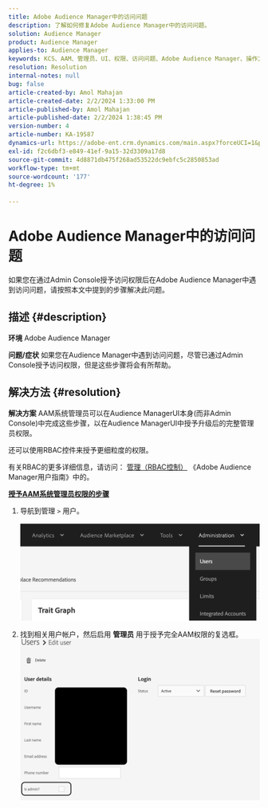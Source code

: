 ```yaml
---
title: Adobe Audience Manager中的访问问题
description: 了解如何修复Adobe Audience Manager中的访问问题。
solution: Audience Manager
product: Audience Manager
applies-to: Audience Manager
keywords: KCS、AAM、管理员、UI、权限、访问问题、Adobe Audience Manager、操作方法
resolution: Resolution
internal-notes: null
bug: false
article-created-by: Amol Mahajan
article-created-date: 2/2/2024 1:33:00 PM
article-published-by: Amol Mahajan
article-published-date: 2/2/2024 1:38:45 PM
version-number: 4
article-number: KA-19587
dynamics-url: https://adobe-ent.crm.dynamics.com/main.aspx?forceUCI=1&pagetype=entityrecord&etn=knowledgearticle&id=8ecad68e-cfc1-ee11-9079-6045bd006704
exl-id: f2c6dbf3-e849-41ef-9a15-32d3309a17d8
source-git-commit: 4d8871db475f268ad53522dc9ebfc5c2850853ad
workflow-type: tm+mt
source-wordcount: '177'
ht-degree: 1%

---
```


# Adobe Audience Manager中的访问问题


如果您在通过Admin Console授予访问权限后在Adobe Audience Manager中遇到访问问题，请按照本文中提到的步骤解决此问题。

## 描述 {#description}


<b>环境</b>
Adobe Audience Manager

<b>问题/症状</b>
如果您在Audience Manager中遇到访问问题，尽管已通过Admin Console授予访问权限，但是这些步骤将会有所帮助。


## 解决方法 {#resolution}


<b>解决方案</b>
AAM系统管理员可以在Audience ManagerUI本身(而非Admin Console)中完成这些步骤，以在Audience ManagerUI中授予升级后的完整管理员权限。

还可以使用RBAC控件来授予更细粒度的权限。

有关RBAC的更多详细信息，请访问： [管理（RBAC控制）](https://experienceleague.adobe.com/docs/audience-manager/user-guide/features/administration/administration-overview.html?lang=zh-hans) 《Adobe Audience Manager用户指南》中的。

<u><b>授予AAM系统管理员权限的步骤</b></u>

1. 导航到管理 `>`  用户。

   ![](assets/0c4ffacf-e9d5-ec11-a7b5-000d3a37750e.png)
2. 找到相关用户帐户，然后启用 <b>管理员</b> 用于授予完全AAM权限的复选框。![](assets/07c16ce8-e9d5-ec11-a7b5-000d3a37750e.png)
